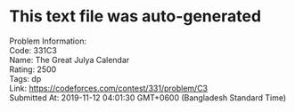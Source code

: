 # This text file was auto-generated  
  
Problem Information:  
Code: 331C3  
Name: The Great Julya Calendar  
Rating: 2500  
Tags: dp  
Link: https://codeforces.com/contest/331/problem/C3  
Submitted At: 2019-11-12 04:01:30 GMT+0600 (Bangladesh Standard Time)  
